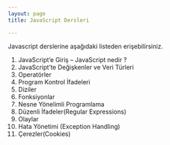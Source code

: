 ```yaml
---
layout: page
title: JavaScript Dersleri

---
```


Javascript derslerine aşağıdaki listeden erişebilirsiniz.

1. JavaScript’e Giriş – JavaScript nedir ?
2. JavaScript’te Değişkenler ve Veri Türleri
3. Operatörler
4. Program Kontrol İfadeleri
5. Diziler
6. Fonksiyonlar
7. Nesne Yönelimli Programlama
8. Düzenli İfadeler(Regular Expressions)
9. Olaylar
10. Hata Yönetimi (Exception Handling)
11. Çerezler(Cookies)
